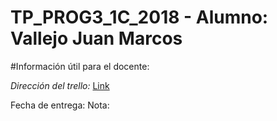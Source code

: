 # TP_PROG3_1C_2018 - Alumno: Vallejo Juan Marcos

#Información útil para el docente:

_Dirección del trello:_ [Link](https://trello.com/b/HuPPzebO)

Fecha de entrega:
Nota:
